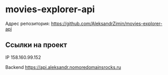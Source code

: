 # movies-explorer-api

Адрес репозитория: https://github.com/AleksandrZimin/movies-explorer-api

## Ссылки на проект

IP 158.160.99.152

Backend https://api.aleksandr.nomoredomainsrocks.ru
